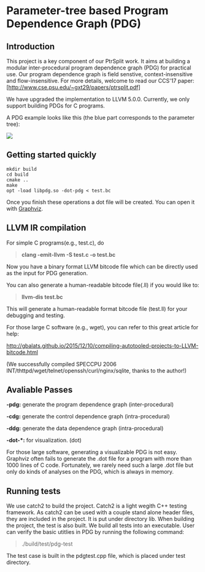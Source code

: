 # Parameter-tree based Program Dependence Graph (PDG)

## Introduction

This project is a key component of our PtrSplit work. It aims at building a modular inter-procedural program dependence graph (PDG) for practical use. 
Our program dependence graph is field senstive, context-insensitive and flow-insensitive. For more details, welcome to read our CCS'17 paper:
[http://www.cse.psu.edu/~gxt29/papers/ptrsplit.pdf]

We have upgraded the implementation to LLVM 5.0.0. Currently, we only support building PDGs for C programs.

A PDG example looks like this (the blue part corresponds to the parameter tree):

![](https://bitbucket.org/psu_soslab/pdg-llvm5.0/raw/34cf0959fae4c3507889785c15779db4355af36b/demo/pdg.svg)

## Getting started quickly

```shell
mkdir build
cd build
cmake ..
make
opt -load libpdg.so -dot-pdg < test.bc
```

Once you finish these operations a dot file will be created. You can open it with [Graphviz](http://www.graphviz.org/).

## LLVM IR compilation

For simple C programs(e.g., test.c), do

> **clang -emit-llvm -S test.c -o test.bc**

Now you have a binary format LLVM bitcode file which can be directly used as the input for PDG generation.

You can also generate a human-readable bitcode file(.ll) if you would like to:

> **llvm-dis test.bc**

This will generate a human-readable format bitcode file (test.ll) for your debugging and testing.

For those large C software (e.g., wget), you can refer to this great article for help:

http://gbalats.github.io/2015/12/10/compiling-autotooled-projects-to-LLVM-bitcode.html

(We successfully compiled SPECCPU 2006 INT/thttpd/wget/telnet/openssh/curl/nginx/sqlite, thanks to the author!)

## Avaliable Passes

**-pdg:** generate the program dependence graph (inter-procedural)

**-cdg:** generate the control dependence graph (intra-procedural)

**-ddg:** generate the data dependence graph (intra-procedural)

**-dot-*:** for visualization. (dot)

For those large software, generating a visualizable PDG is not easy. Graphviz often fails to generate the .dot file for a program with
more than 1000 lines of C code. Fortunately, we rarely need such a large .dot file but only do kinds of analyses on the PDG, which is always in memory.

## Running tests
We use catch2 to build the project.
Catch2 is a light wegith C++ testing framework. As catch2 can be used with a couple stand alone header files, they are included in the project.
It is put under directory lib.
When building the project, the test is also built. 
We build all tests into an executable. User can verify the basic utitlies in PDG by running the following command:
> ./build/test/pdg-test

The test case is built in the pdgtest.cpp file, which is placed under test directory. 
